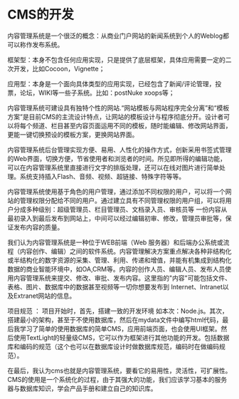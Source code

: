 # CMS的开发

内容管理系统是一个很泛的概念：从商业门户网站的新闻系统到个人的Weblog都可以称作发布系统。

框架型：本身不包含任何应用实现，只是提供了底层框架，具体应用需要一定的二次开发，比如Cocoon，Vignette；

应用型：本身是一个面向具体类型的应用实现，已经包含了新闻/评论管理，投票，论坛，WIKI等一些子系统。比如：postNuke xoops等；

内容管理系统可建设具有独特个性的网站.“网站模板与网站程序完全分离”和“模板方案”是目前CMS的主流设计特点，让网站的模板设计与程序彻底分开。设计者可以将每个频道、栏目甚至内容页面运用不同的模板，随时能编辑、修改网站界面，更能一键切换预设的模板方案，更换网站界面。

内容管理系统后台管理实现方便、易用、人性化的操作方式，创新采用书签式管理的Web界面，切换方便，节省使用者和浏览者的时间。所见即所得的编辑功能，可以在内容管理系统里直接进行文字的排版处理，还可以在线对图片进行简单处理。系统支持插入Flash、音频、视频、超链接、特殊字符等等。

内容管理系统使用基于角色的用户管理，通过添加不同权限的用户，可以将一个网站的管理权限分配给不同的用户。通过建立具有不同管理权限的用户组，可以将用户分成多种级别：超级管理员、栏目管理员、文档录入员、审核员等 一份内容从最初录入到最后发布到网站上，中间可以经过编辑初审、修改，管理员审批等，保证发布内容的质量。

我们认为内容管理系统是一种位于WEB前端（Web 服务器）和后端办公系统或流程（内容创作、编辑）之间的软件系统。内容管理解决方案重点解决各种非结构化或半结构化的数字资源的采集、管理、利用、传递和增值，并能有机集成到结构化数据的商业智能环境中，如OA,CRM等。内容的创作人员、编辑人员、发布人员使用内容管理系统来提交、修改、审批、发布内容。这里指的"内容"可能包括文件、表格、图片、数据库中的数据甚至视频等一切你想要发布到 Internet、Intranet以及Extranet网站的信息。

项目规范 ： 项目开始时，首先，搭建一致的开发环境 如本次：Node.js。其次，搭建最小的架构，甚至于不使用数据库，然后在mydata文件中编写html代码，最后我学习了简单的使用数据库的简单CMS，应用前端页面，也会使用UI框架。然后使用TextLight的轻量级CMS，它可以作为框架进行其他功能的开发。包括数据库和编码的规范（这个也可以在数据库设计时做数据库规范，编码时在做编码规范）。

在最后，我认为cms也就是内容管理系统，要看它的易用性，灵活性，可扩展性。CMS的使用是一个系统化的过程，由于其强大的功能，我们应该学习基本的服务器与数据库知识，学会产品手册和建立自己的知识库。


